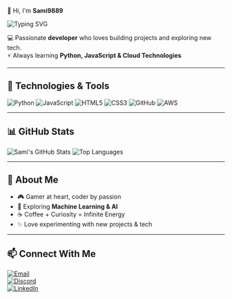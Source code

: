 👋 Hi, I'm **Sami9889**  

![Typing SVG](https://readme-typing-svg.herokuapp.com?size=28&duration=3000&color=FF6F61&center=true&vCenter=true&lines=Full+Stack+Developer;Open+Source+Contributor;Python+%7C+JavaScript+%7C+Cloud;Machine+Learning+Enthusiast;Building+Awesome+Projects+🚀)

💻 Passionate **developer** who loves building projects and exploring new tech.  
⚡ Always learning **Python, JavaScript & Cloud Technologies**  

---

## 🔧 Technologies & Tools

![Python](https://img.shields.io/badge/Python-3776AB?style=for-the-badge&logo=python&logoColor=white)
![JavaScript](https://img.shields.io/badge/JavaScript-F7DF1E?style=for-the-badge&logo=javascript&logoColor=black)
![HTML5](https://img.shields.io/badge/HTML5-E34F26?style=for-the-badge&logo=html5&logoColor=white)
![CSS3](https://img.shields.io/badge/CSS3-1572B6?style=for-the-badge&logo=css3&logoColor=white)
![GitHub](https://img.shields.io/badge/GitHub-181717?style=for-the-badge&logo=github&logoColor=white)
![AWS](https://img.shields.io/badge/AWS-232F3E?style=for-the-badge&logo=amazonaws&logoColor=white)

---

## 📊 GitHub Stats

![Sami's GitHub Stats](https://github-readme-stats.vercel.app/api?username=Sami9889&show_icons=true&theme=tokyonight)
![Top Languages](https://github-readme-stats.vercel.app/api/top-langs/?username=Sami9889&layout=compact&theme=tokyonight)

---

## 🌱 About Me

- 🎮 Gamer at heart, coder by passion  
- 🤖 Exploring **Machine Learning & AI**  
- ☕ Coffee + Curiosity = Infinite Energy  
- ✨ Love experimenting with new projects & tech  

---

## 📫 Connect With Me

[![Email](https://img.shields.io/badge/Email-D14836?style=for-the-badge&logo=gmail&logoColor=white)](mailto:samisingh988@gmail.com)  
[![Discord](https://img.shields.io/badge/Discord-5865F2?style=for-the-badge&logo=discord&logoColor=white)](https://discord.gg/NWwdehEc)  
[![LinkedIn](https://img.shields.io/badge/LinkedIn-0077B5?style=for-the-badge&logo=linkedin&logoColor=white)](https://www.linkedin.com/in/sami9889/)  
